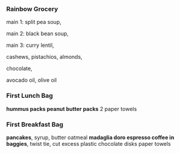 ### Rainbow Grocery

main 1: split pea soup,

main 2: black bean soup,

main 3: curry lentil,

cashews, pistachios, almonds, 

chocolate, 

avocado oil, olive oil

### First Lunch Bag

**hummus packs
peanut butter packs**
2 paper towels
  
### First Breakfast Bag

**pancakes**, syrup, butter
oatmeal
**madaglia doro espresso coffee in baggies**, twist tie, cut excess plastic
chocolate disks
paper towels
